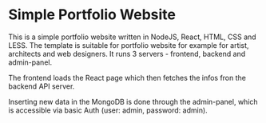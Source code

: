 # Simple Portfolio Website

This is a simple portfolio website written in NodeJS, React, HTML, CSS and LESS. The template is suitable for portfolio website for example for artist, architects and web designers.
It runs 3 servers - frontend, backend and admin-panel.

The frontend loads the React page which then fetches the infos fron the backend API server.

Inserting new data in the MongoDB is done through the admin-panel, which is accessible via basic Auth (user: admin, password: admin).

